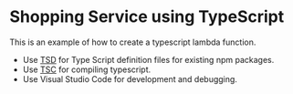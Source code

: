 # Shopping Service using TypeScript

This is an example of how to create a typescript lambda function.

* Use [TSD](https://github.com/DefinitelyTyped/tsd) for Type Script definition files for existing npm packages.
* Use [TSC]() for compiling typescript.
* Use Visual Studio Code for development and debugging.
